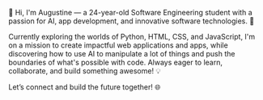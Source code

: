 👋 Hi, I'm Augustine — a 24-year-old Software Engineering student with a passion for AI, app development, and innovative software technologies. 🚀

Currently exploring the worlds of Python, HTML, CSS, and JavaScript, I'm on a mission to create impactful web applications and apps, while discovering how to use AI to manipulate a lot of things and push the boundaries of what's possible with code. Always eager to learn, collaborate, and build something awesome! 💡

Let’s connect and build the future together! 🌐
